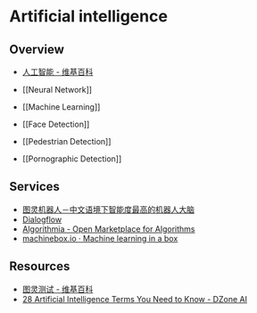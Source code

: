 # Artificial intelligence

## Overview

- [人工智能 - 维基百科](https://zh.wikipedia.org/wiki/%E4%BA%BA%E5%B7%A5%E6%99%BA%E8%83%BD)

- [[Neural Network]]
- [[Machine Learning]]
- [[Face Detection]]
- [[Pedestrian Detection]]
- [[Pornographic Detection]]

## Services

- [图灵机器人－中文语境下智能度最高的机器人大脑](http://www.tuling123.com/)
- [Dialogflow](https://dialogflow.com/)
- [Algorithmia - Open Marketplace for Algorithms](https://algorithmia.com/)
- [machinebox.io · Machine learning in a box](https://machinebox.io/)

## Resources

- [图灵测试 - 维基百科](https://zh.wikipedia.org/wiki/%E5%9B%BE%E7%81%B5%E6%B5%8B%E8%AF%95)
- [28 Artificial Intelligence Terms You Need to Know - DZone AI](https://dzone.com/articles/ai-glossary)
